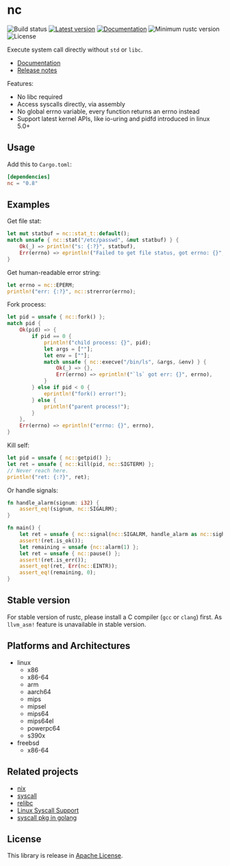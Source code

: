 
nc
===

![Build status](https://github.com/xushaohua/nc/actions/workflows/rust.yml/badge.svg)
[![Latest version](https://img.shields.io/crates/v/nc.svg)](https://crates.io/crates/nc)
[![Documentation](https://docs.rs/nc/badge.svg)](https://docs.rs/nc)
![Minimum rustc version](https://img.shields.io/badge/rustc-1.36+-yellow.svg)
![License](https://img.shields.io/crates/l/nc.svg)

Execute system call directly without `std` or `libc`.

- [Documentation](https://docs.rs/nc)
- [Release notes](https://github.com/xushaohua/nc/releases)

Features:
- No libc required
- Access syscalls directly, via assembly
- No global errno variable, every function returns an errno instead
- Support latest kernel APIs, like io-uring and pidfd introduced in linux 5.0+

## Usage
Add this to `Cargo.toml`:
```toml
[dependencies]
nc = "0.8"
```

## Examples
Get file stat:
```rust
let mut statbuf = nc::stat_t::default();
match unsafe { nc::stat("/etc/passwd", &mut statbuf) } {
    Ok(_) => println!("s: {:?}", statbuf),
    Err(errno) => eprintln!("Failed to get file status, got errno: {}", errno),
}
```

Get human-readable error string:
```rust
let errno = nc::EPERM;
println!("err: {:?}", nc::strerror(errno);
```

Fork process:
```rust
let pid = unsafe { nc::fork() };
match pid {
    Ok(pid) => {
        if pid == 0 {
            println!("child process: {}", pid);
            let args = [""];
            let env = [""];
            match unsafe { nc::execve("/bin/ls", &args, &env) } {
                Ok(_) => {},
                Err(errno) => eprintln!("`ls` got err: {}", errno),
            }
        } else if pid < 0 {
            eprintln!("fork() error!");
        } else {
            println!("parent process!");
        }
    },
    Err(errno) => eprintln!("errno: {}", errno),
}
```

Kill self:
```rust
let pid = unsafe { nc::getpid() };
let ret = unsafe { nc::kill(pid, nc::SIGTERM) };
// Never reach here.
println!("ret: {:?}", ret);
```

Or handle signals:
```rust
fn handle_alarm(signum: i32) {
    assert_eq!(signum, nc::SIGALRM);
}

fn main() {
    let ret = unsafe { nc::signal(nc::SIGALRM, handle_alarm as nc::sighandler_t) };
    assert!(ret.is_ok());
    let remaining = unsafe {nc::alarm(1) };
    let ret = unsafe { nc::pause() };
    assert!(ret.is_err());
    assert_eq!(ret, Err(nc::EINTR));
    assert_eq!(remaining, 0);
}
```

## Stable version
For stable version of rustc, please install a C compiler (`gcc` or `clang`) first.
As `llvm_asm!` feature is unavailable in stable version.


## Platforms and Architectures
- linux
  - x86
  - x86-64
  - arm
  - aarch64
  - mips
  - mipsel
  - mips64
  - mips64el
  - powerpc64
  - s390x
- freebsd
  - x86-64

## Related projects
- [nix][nix]
- [syscall][syscall]
- [relibc][relibc]
- [Linux Syscall Support][lss]
- [syscall pkg in golang][go-syscall]

[syscall]: https://github.com/kmcallister/syscall.rs
[relibc]: https://gitlab.redox-os.org/redox-os/relibc.git
[nix]: https://github.com/nix-rust/nix
[lss]: https://chromium.googlesource.com/linux-syscall-support
[go-syscall]: https://github.com/golang/go/tree/master/src/syscall

## License
This library is release in [Apache License](LICENSE).
